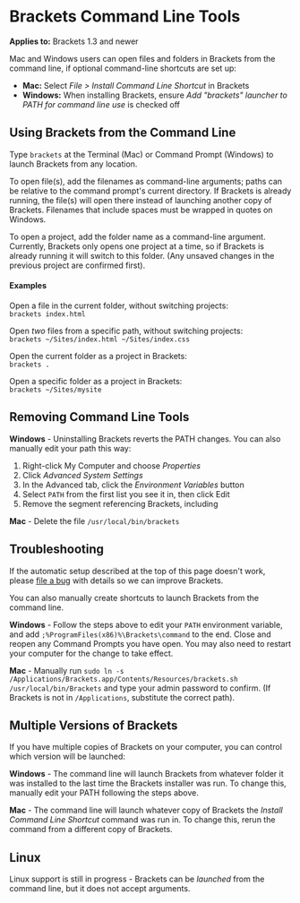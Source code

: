 # Brackets Command Line Tools

**Applies to:** Brackets 1.3 and newer

Mac and Windows users can open files and folders in Brackets from the command line, if optional command-line shortcuts are set up:

* **Mac:** Select _File > Install Command Line Shortcut_ in Brackets
* **Windows:** When installing Brackets, ensure _Add "brackets" launcher to PATH for command line use_ is checked off

## Using Brackets from the Command Line

Type `brackets` at the Terminal (Mac) or Command Prompt (Windows) to launch Brackets from any location.

To open file(s), add the filenames as command-line arguments; paths can be relative to the command prompt's current directory. If Brackets is already running, the file(s) will open there instead of launching another copy of Brackets. Filenames that include spaces must be wrapped in quotes on Windows.

To open a project, add the folder name as a command-line argument. Currently, Brackets only opens one project at a time, so if Brackets is already running it will switch to this folder. (Any unsaved changes in the previous project are confirmed first).

#### Examples

Open a file in the current folder, without switching projects:<br>
`brackets index.html`

Open _two_ files from a specific path, without switching projects:<br>
`brackets ~/Sites/index.html ~/Sites/index.css`

Open the current folder as a project in Brackets:<br>
`brackets .`

Open a specific folder as a project in Brackets:<br>
`brackets ~/Sites/mysite`

## Removing Command Line Tools

**Windows** - Uninstalling Brackets reverts the PATH changes. You can also manually edit your path this way:
1. Right-click My Computer and choose _Properties_
2. Click _Advanced System Settings_
3. In the Advanced tab, click the _Environment Variables_ button
4. Select `PATH` from the first list you see it in, then click Edit
5. Remove the segment referencing Brackets, including

**Mac** - Delete the file `/usr/local/bin/brackets`

## Troubleshooting

If the automatic setup described at the top of this page doesn't work, please [file a bug](https://github.com/brackets-cont/brackets/issues/new) with details so we can improve Brackets.

You can also manually create shortcuts to launch Brackets from the command line.

**Windows** - Follow the steps above to edit your `PATH` environment variable, and add `;%ProgramFiles(x86)%\Brackets\command` to the end. Close and reopen any Command Prompts you have open. You may also need to restart your computer for the change to take effect.

**Mac** - Manually run `sudo ln -s /Applications/Brackets.app/Contents/Resources/brackets.sh /usr/local/bin/Brackets` and type your admin password to confirm. (If Brackets is not in `/Applications`, substitute the correct path).

## Multiple Versions of Brackets

If you have multiple copies of Brackets on your computer, you can control which version will be launched:

**Windows** - The command line will launch Brackets from whatever folder it was installed to the last time the Brackets installer was run. To change this, manually edit your PATH following the steps above.

**Mac** - The command line will launch whatever copy of Brackets the _Install Command Line Shortcut_ command was run in. To change this, rerun the command from a different copy of Brackets.

## Linux

Linux support is still in progress - Brackets can be _launched_ from the command line, but it does not accept arguments.